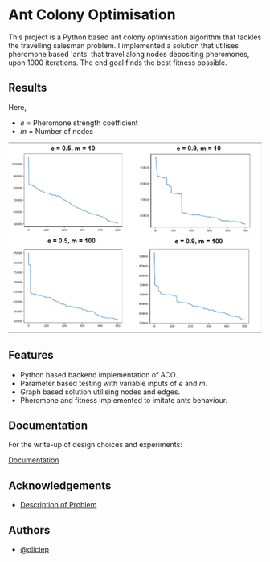 # Ant Colony Optimisation

This project is a Python based ant colony optimisation algorithm that tackles the travelling salesman problem. I implemented a solution that utilises pheromone based 'ants' that travel along nodes depositing pheromones, upon 1000 iterations. The end goal finds the best fitness possible.
## Results
Here,
- _e_ = Pheromone strength coefficient
- _m_ = Number of nodes

![](https://github.com/oliciep/Ant_Colony_Optimisation/blob/main/results/results.png)


## Features

- Python based backend implementation of ACO.
- Parameter based testing with variable inputs of _e_ and _m_.
- Graph based solution utilising nodes and edges.
- Pheromone and fitness implemented to imitate ants behaviour.




## Documentation
For the write-up of design choices and experiments:

[Documentation](https://github.com/oliciep/Ant_Colony_Optimisation/blob/main/Report.pdf)


## Acknowledgements

 - [Description of Problem](https://en.wikipedia.org/wiki/Ant_colony_optimization_algorithms)


## Authors

- [@oliciep](https://www.github.com/oliciep)
